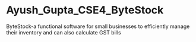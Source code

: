 # Ayush_Gupta_CSE4_ByteStock
ByteStock-a functional software for small businesses to efficiently manage their inventory and can also calculate GST bills
